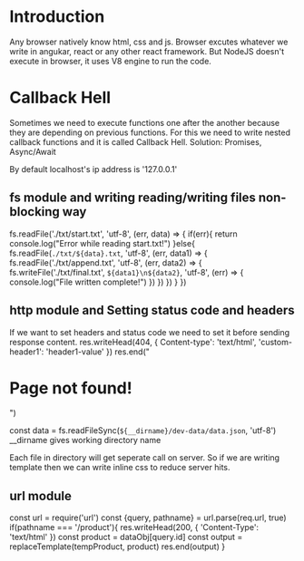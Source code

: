 # Introduction
Any browser natively know html, css and js. Browser excutes whatever we write in angukar, react or any other react framework.
But NodeJS doesn't execute in browser, it uses V8 engine to run the code.

# Callback Hell
Sometimes we need to execute functions one after the another because they are depending on previous functions. For this we need to write nested callback functions and it is called Callback Hell.
Solution: Promises, Async/Await

By default localhost's ip address is '127.0.0.1'

## fs module and writing reading/writing files non-blocking way
fs.readFile('./txt/start.txt', 'utf-8', (err, data) => {
    if(err){
        return console.log("Error while reading start.txt!")
    }else{
        fs.readFile(`./txt/${data}.txt`, 'utf-8', (err, data1) => {
            fs.readFile('./txt/append.txt', 'utf-8', (err, data2) => {
                fs.writeFile('./txt/final.txt', `${data1}\n${data2}`, 'utf-8', (err) => {
                    console.log("File written complete!")
                })
            })
        })
    }
})

## http module and Setting status code and headers
If we want to set headers and status code we need to set it before sending response content.
res.writeHead(404, {
    Content-type': 'text/html',
    'custom-header1': 'header1-value'
})
res.end("<h1>Page not found!</h1>")

const data = fs.readFileSync(`${__dirname}/dev-data/data.json`, 'utf-8')
__dirname gives working directory name

Each file in directory will get seperate call on server. So if we are writing template then we can write inline css to reduce server hits.

## url module
const url = require('url')
const {query, pathname} = url.parse(req.url, true)
if(pathname === '/product'){
    res.writeHead(200, {
        'Content-Type': 'text/html'
    })
    const product = dataObj[query.id]
    const output = replaceTemplate(tempProduct, product)
    res.end(output)
}

